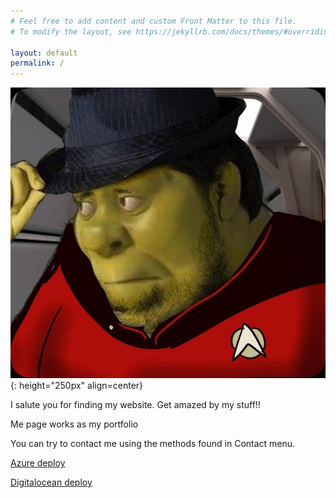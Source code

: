```yaml
---
# Feel free to add content and custom Front Matter to this file.
# To modify the layout, see https://jekyllrb.com/docs/themes/#overriding-theme-defaults

layout: default
permalink: /
---
```


![shrek](/static/shrekfedora.jpg){: height="250px" align=center}

I salute you for finding my website. Get amazed by my stuff!!

Me page works as my portfolio 

You can try to contact me using the methods found in Contact menu.

[Azure deploy](https://proud-water-050787c03.azurestaticapps.net/)

[Digitalocean deploy](https://vieteri-github-io-kwsll.ondigitalocean.app/)

